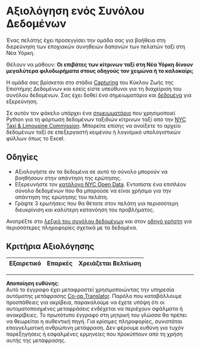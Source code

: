 <!--
CO_OP_TRANSLATOR_METADATA:
{
  "original_hash": "564445c39ad29a491abcb9356fc4d47d",
  "translation_date": "2025-08-26T22:27:42+00:00",
  "source_file": "4-Data-Science-Lifecycle/14-Introduction/assignment.md",
  "language_code": "el"
}
-->
# Αξιολόγηση ενός Συνόλου Δεδομένων

Ένας πελάτης έχει προσεγγίσει την ομάδα σας για βοήθεια στη διερεύνηση των εποχιακών συνηθειών δαπανών των πελατών ταξί στη Νέα Υόρκη.

Θέλουν να μάθουν: **Οι επιβάτες των κίτρινων ταξί στη Νέα Υόρκη δίνουν μεγαλύτερα φιλοδωρήματα στους οδηγούς τον χειμώνα ή το καλοκαίρι;**

Η ομάδα σας βρίσκεται στο στάδιο [Capturing](Readme.md#Capturing) του Κύκλου Ζωής της Επιστήμης Δεδομένων και εσείς είστε υπεύθυνοι για τη διαχείριση του συνόλου δεδομένων. Σας έχει δοθεί ένα σημειωματάριο και [δεδομένα](../../../../data/taxi.csv) για εξερεύνηση.

Σε αυτόν τον φάκελο υπάρχει ένα [σημειωματάριο](notebook.ipynb) που χρησιμοποιεί Python για τη φόρτωση δεδομένων ταξιδιών κίτρινων ταξί από την [NYC Taxi & Limousine Commission](https://docs.microsoft.com/en-us/azure/open-datasets/dataset-taxi-yellow?tabs=azureml-opendatasets).
Μπορείτε επίσης να ανοίξετε το αρχείο δεδομένων ταξί σε επεξεργαστή κειμένου ή λογισμικό υπολογιστικών φύλλων όπως το Excel.

## Οδηγίες

- Αξιολογήστε αν τα δεδομένα σε αυτό το σύνολο μπορούν να βοηθήσουν στην απάντηση της ερώτησης.
- Εξερευνήστε τον [κατάλογο NYC Open Data](https://data.cityofnewyork.us/browse?sortBy=most_accessed&utf8=%E2%9C%93). Εντοπίστε ένα επιπλέον σύνολο δεδομένων που θα μπορούσε να είναι χρήσιμο για την απάντηση της ερώτησης του πελάτη.
- Γράψτε 3 ερωτήσεις που θα θέτατε στον πελάτη για περισσότερη διευκρίνιση και καλύτερη κατανόηση του προβλήματος.

Ανατρέξτε στο [λεξικό του συνόλου δεδομένων](https://www1.nyc.gov/assets/tlc/downloads/pdf/data_dictionary_trip_records_yellow.pdf) και στον [οδηγό χρήστη](https://www1.nyc.gov/assets/tlc/downloads/pdf/trip_record_user_guide.pdf) για περισσότερες πληροφορίες σχετικά με τα δεδομένα.

## Κριτήρια Αξιολόγησης

Εξαιρετικό | Επαρκές | Χρειάζεται Βελτίωση
--- | --- | ---

---

**Αποποίηση ευθύνης**:  
Αυτό το έγγραφο έχει μεταφραστεί χρησιμοποιώντας την υπηρεσία αυτόματης μετάφρασης [Co-op Translator](https://github.com/Azure/co-op-translator). Παρόλο που καταβάλλουμε προσπάθειες για ακρίβεια, παρακαλούμε να έχετε υπόψη ότι οι αυτοματοποιημένες μεταφράσεις ενδέχεται να περιέχουν σφάλματα ή ανακρίβειες. Το πρωτότυπο έγγραφο στη μητρική του γλώσσα θα πρέπει να θεωρείται η αυθεντική πηγή. Για κρίσιμες πληροφορίες, συνιστάται επαγγελματική ανθρώπινη μετάφραση. Δεν φέρουμε ευθύνη για τυχόν παρεξηγήσεις ή εσφαλμένες ερμηνείες που προκύπτουν από τη χρήση αυτής της μετάφρασης.